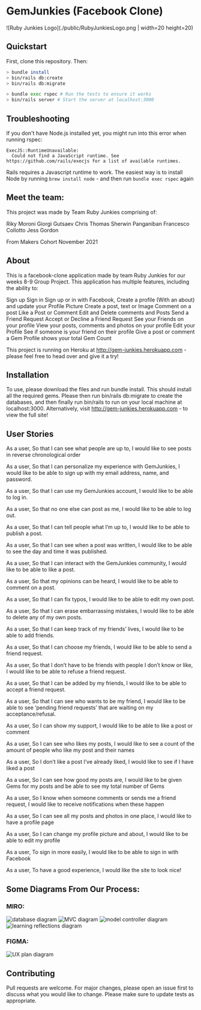 # GemJunkies (Facebook Clone)

![Ruby Junkies Logo](./public/RubyJunkiesLogo.png | width=20 height=20)

## Quickstart

First, clone this repository. Then:

```bash
> bundle install
> bin/rails db:create
> bin/rails db:migrate

> bundle exec rspec # Run the tests to ensure it works
> bin/rails server # Start the server at localhost:3000
```

## Troubleshooting

If you don't have Node.js installed yet, you might run into this error when running rspec:

```
ExecJS::RuntimeUnavailable:
  Could not find a JavaScript runtime. See https://github.com/rails/execjs for a list of available runtimes.
 ```

Rails requires a Javascript runtime to work. The easiest way is to install Node by running `brew install node` - and then run `bundle exec rspec` again

## Meet the team:

This project was made by Team Ruby Junkies comprising of:

Riky Moroni
Giorgi Gutsaev
Chris Thomas
Sherwin Panganiban
Francesco Collotto
Jess Gordon

From Makers Cohort November 2021

## About

This is a facebook-clone application made by team Ruby Junkies for our weeks 8-9 Group Project. This application has multiple features, including the ability to:

Sign up
Sign in 
Sign up or in with Facebook, 
Create a profile (With an about) and update your Profile Picture
Create a post, text or Image
Comment on a post
Like a Post or Comment
Edit and Delete comments and Posts
Send a Friend Request
Accept or Decline a Friend Request
See your Friends on your profile
View your posts, comments and photos on your profile
Edit your Profile
See if someone is your friend on their profile
Give a post or comment a Gem
Profile shows your total Gem Count

This project is running on Heroku at http://gem-junkies.herokuapp.com - please feel free to head over and give it a try!

## Installation

To use, please download the files and run bundle install. This should install all the required gems. Please then run bin/rails db:migrate to create the databases, and then finally run bin/rails to run on your local machine at localhost:3000. Alternatively, visit http://gem-junkies.herokuapp.com - to view the full site!

## User Stories

As a user,
So that I can see what people are up to,
I would like to see posts in reverse chronological order

As a user,
So that I can personalize my experience with GemJunkies,
I would like to be able to sign up with my email address, name, and password.

As a user,
So that I can use my GemJunkies account,
I would like to be able to log in.

As a user,
So that no one else can post as me,
I would like to be able to log out.

As a user,
So that I can tell people what I’m up to,
I would like to be able to publish a post.

As a user,
So that I can see when a post was written,
I would like to be able to see the day and time it was published.

As a user,
So that I can interact with the GemJunkies community,
I would like to be able to like a post.

As a user,
So that my opinions can be heard,
I would like to be able to comment on a post.

As a user,
So that I can fix typos,
I would like to be able to edit my own post.

As a user,
So that I can erase embarrassing mistakes,
I would like to be able to delete any of my own posts.

As a user,
So that I can keep track of my friends’ lives,
I would like to be able to add friends.

As a user,
So that I can choose my friends,
I would like to be able to send a friend request.

As a user,
So that I don’t have to be friends with people I don’t know or like,
I would like to be able to refuse a friend request.

As a user,
So that I can be added by my friends,
I would like to be able to accept a friend request.

As a user,
So that I can see who wants to be my friend,
I would like to be able to see ‘pending friend requests’ that are waiting on my acceptance/refusal.

As a user,
So I can show my support,
I would like to be able to like a post or comment

As a user,
So I can see who likes my posts,
I would like to see a count of the amount of people who like my post and their names

As a user,
So I don’t like a post I’ve already liked,
I would like to see if I have liked a post

As a user,
So I can see how good my posts are,
I would like to be given Gems for my posts and be able to see my total number of Gems

As a user,
So I know when someone comments or sends me a friend request,
I would like to receive notifications when these happen

As a user,
So I can see all my posts and photos in one place,
I would like to have a profile page

As a user,
So I can change my profile picture and about,
I would like to be able to edit my profile

As a user,
To sign in more easily,
I would like to be able to sign in with Facebook

As a user,
To have a good experience,
I would like the site to look nice!

## Some Diagrams From Our Process:

### MIRO:

![database diagram](./public/acebook-database.png)
![MVC diagram](./public/MVC.png)
![model controller diagram](./public/model-controller.png)
![learning reflections diagram](./public/learning-reflections.png)

### FIGMA:
![UX plan diagram](./public/UX-plan.png)

## Contributing

Pull requests are welcome. For major changes, please open an issue first to discuss what you would like to change.
Please make sure to update tests as appropriate.


